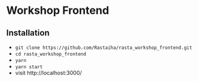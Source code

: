 # Workshop Frontend

## Installation

- `git clone https://github.com/Rastaiha/rasta_workshop_frontend.git`
- `cd rasta_workshop_frontend`
- `yarn`
- `yarn start`
- visit http://localhost:3000/
